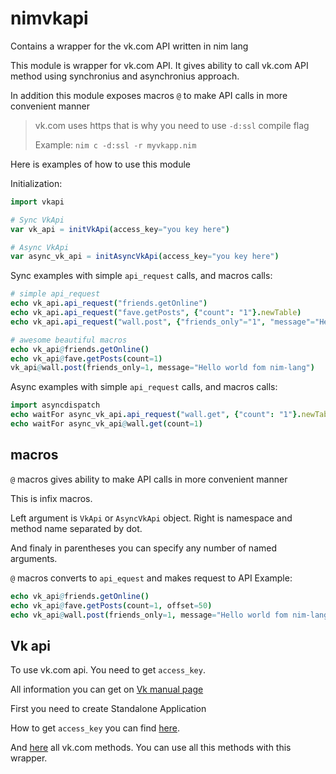 # nimvkapi
Contains a wrapper for the vk.com API written in nim lang

This module is wrapper for vk.com API.
It gives ability to call vk.com API method using synchronius and asynchronius approach.

In addition this module exposes macros ``@`` to make API calls in more convenient manner


> vk.com uses https that is why you need to use `-d:ssl` compile flag
>
> Example: `nim c -d:ssl -r myvkapp.nim`

Here is examples of how to use this module

Initialization:
```nim
import vkapi

# Sync VkApi
var vk_api = initVkApi(access_key="you key here")

# Async VkApi
var async_vk_api = initAsyncVkApi(access_key="you key here")
```

Sync examples with simple ``api_request`` calls, and macros calls:
```nim
# simple api_request
echo vk_api.api_request("friends.getOnline")
echo vk_api.api_request("fave.getPosts", {"count": "1"}.newTable)
echo vk_api.api_request("wall.post", {"friends_only"="1", "message"="Hello world fom nim-lang"}.newTable)

# awesome beautiful macros
echo vk_api@friends.getOnline()
echo vk_api@fave.getPosts(count=1)
vk_api@wall.post(friends_only=1, message="Hello world fom nim-lang")
```

Async examples with simple ``api_request`` calls, and macros calls:
```nim
import asyncdispatch
echo waitFor async_vk_api.api_request("wall.get", {"count": "1"}.newTable)
echo waitFor async_vk_api@wall.get(count=1)
```

## macros

`@` macros gives ability to make API calls in more convenient manner

This is infix macros.

Left argument is ``VkApi`` or ``AsyncVkApi`` object. Right is namespace and method name separated by dot.

And finaly in parentheses you can specify any number of named arguments.

`@` macros converts to ``api_equest`` and makes request to API
Example:
```nim
echo vk_api@friends.getOnline()
echo vk_api@fave.getPosts(count=1, offset=50)
echo vk_api@wall.post(friends_only=1, message="Hello world fom nim-lang")
```

## Vk api 
To use vk.com api. You need to get `access_key`. 

All information you can get on [Vk manual page](https://vk.com/dev/manuals)

First you need to create Standalone Application

How to get `access_key` you can find [here](https://vk.com/dev/first_guide).

And [here](https://vk.com/dev/methods) all vk.com methods. You can use all this methods with this wrapper.

